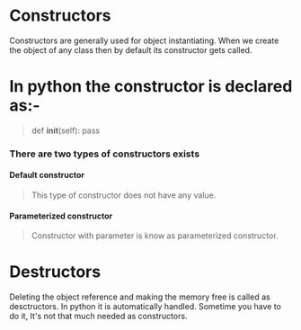 # Constructors

Constructors are generally used for object instantiating.
When we create the object of any class then by default its constructor gets called.
# In python the constructor is declared as:-
>def __init__(self):
    pass

### There are two types of constructors exists
#### Default constructor
>This type of constructor does not have any value.

#### Parameterized constructor
>Constructor with parameter is know as parameterized constructor.

# Destructors
Deleting the object reference and making the memory free is called as desctructors.
In python it is automatically handled.
Sometime you have to do it, It's not that much needed as constructors.





